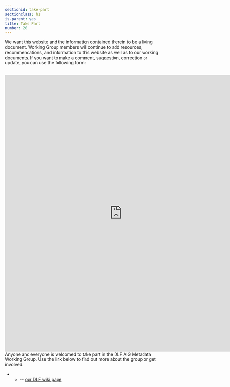 ```yaml
---
sectionid: take-part
sectionclass: h1
is-parent: yes
title: Take Part
number: 20
---
```

We want this website and the information contained therein to be a living document. Working Group members will continue to add resources, recommendations, and information to this website as well as to our working documents. If you want to make a comment, suggestion, correction or update, you can use the following form:
<br/>
<br/>
<iframe src="https://docs.google.com/forms/d/e/1FAIpQLSe1SG3Yv3WYotd8QlC_e1jp6q0KMQ836LLHjBojXwsQJwiZGQ/viewform?embedded=true" width="760" height="900" frameborder="0" marginheight="0" marginwidth="0">Loading...</iframe>
<br/>
Anyone and everyone is welcomed to take part in the DLF AIG Metadata Working Group. Use the link below to find out more about the group or get involved.

- - --  [our DLF wiki page](https://wiki.diglib.org/Assessment:Metadata)
